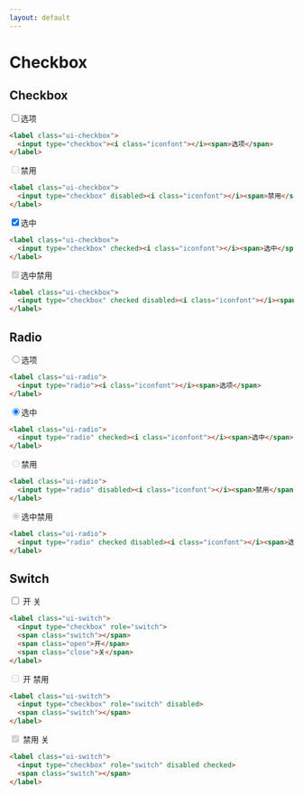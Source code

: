 ```yaml
---
layout: default
---
```


# Checkbox

## Checkbox

<label class="ui-checkbox">
  <input type="checkbox"><i class="iconfont"></i><span>选项</span>
</label>

```html
<label class="ui-checkbox">
  <input type="checkbox"><i class="iconfont"></i><span>选项</span>
</label>
```

<label class="ui-checkbox">
  <input type="checkbox" disabled><i class="iconfont"></i><span>禁用</span>
</label>

```html
<label class="ui-checkbox">
  <input type="checkbox" disabled><i class="iconfont"></i><span>禁用</span>
</label>
```

<label class="ui-checkbox">
  <input type="checkbox" checked><i class="iconfont"></i><span>选中</span>
</label>

```html
<label class="ui-checkbox">
  <input type="checkbox" checked><i class="iconfont"></i><span>选中</span>
</label>
```

<label class="ui-checkbox">
  <input type="checkbox" checked disabled><i class="iconfont"></i><span>选中禁用</span>
</label>

```html
<label class="ui-checkbox">
  <input type="checkbox" checked disabled><i class="iconfont"></i><span>选中禁用</span>
</label>
```

## Radio

<label class="ui-radio">
  <input type="radio" name="d2" value="1"><i class="iconfont"></i><span>选项</span>
</label>

```html
<label class="ui-radio">
  <input type="radio"><i class="iconfont"></i><span>选项</span>
</label>
```

<label class="ui-radio">
  <input type="radio" name="d2" value="3" checked><i class="iconfont"></i><span>选中</span>
</label>

```html
<label class="ui-radio">
  <input type="radio" checked><i class="iconfont"></i><span>选中</span>
</label>
```

<label class="ui-radio">
  <input type="radio" name="d3" value="2" disabled><i class="iconfont"></i><span>禁用</span>
</label>

```html
<label class="ui-radio">
  <input type="radio" disabled><i class="iconfont"></i><span>禁用</span>
</label>
```

<label class="ui-radio">
  <input type="radio" name="d3" value="4" checked disabled><i class="iconfont"></i><span>选中禁用</span>
</label>

```html
<label class="ui-radio">
  <input type="radio" checked disabled><i class="iconfont"></i><span>选中禁用</span>
</label>
```

## Switch

<label class="ui-switch">
  <input type="checkbox" name="name" value="1" role="switch">
  <span class="switch"></span>
  <span class="open">开</span>
  <span class="close">关</span>
</label>

```html
<label class="ui-switch">
  <input type="checkbox" role="switch">
  <span class="switch"></span>
  <span class="open">开</span>
  <span class="close">关</span>
</label>
```

<label class="ui-switch">
  <input type="checkbox" name="name" value="2" role="switch" disabled>
  <span class="switch"></span>
  <span class="open">开</span>
  <span class="close">禁用</span>
</label>

```html
<label class="ui-switch">
  <input type="checkbox" role="switch" disabled>
  <span class="switch"></span>
</label>
```

<label class="ui-switch">
  <input type="checkbox" name="name" value="3" role="switch" disabled checked>
  <span class="switch"></span>
  <span class="open">禁用</span>
  <span class="close">关</span>
</label>

```html
<label class="ui-switch">
  <input type="checkbox" role="switch" disabled checked>
  <span class="switch"></span>
</label>
```

